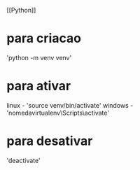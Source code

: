 [[Python]]
# para criacao
'python -m venv venv'
# para ativar
linux - 'source venv/bin/activate'
windows - 'nomedavirtualenv\Scripts\activate'
# para desativar
'deactivate'

